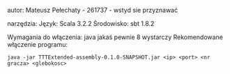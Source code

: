 autor: Mateusz Pełechaty - 261737 - wstyd sie przyznawać

narzędzia:
Język: Scala 3.2.2
Środowisko: sbt 1.8.2

Wymagania do włączenia:
java jakaś pewnie 8 wystarczy
Rekomendowane włączenie programu:
```
java -jar TTTExtended-assembly-0.1.0-SNAPSHOT.jar <ip> <port> <nr gracza> <glebokosc>
```
